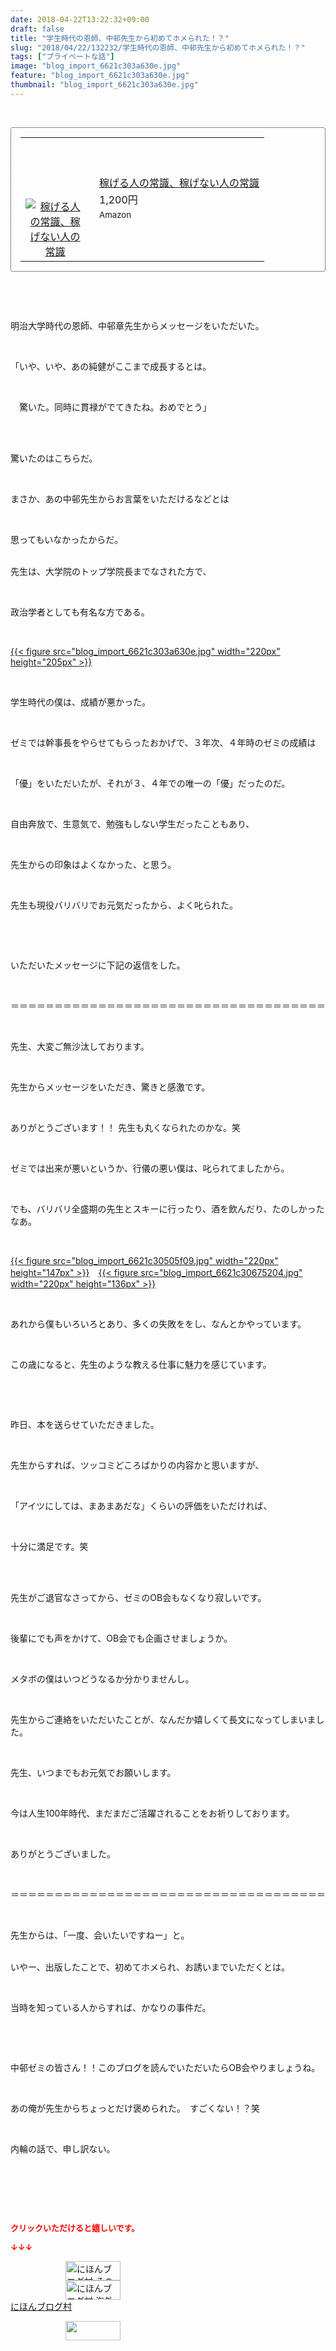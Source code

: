 ```yaml
---
date: 2018-04-22T13:22:32+09:00
draft: false
title: "学生時代の恩師、中邨先生から初めてホメられた！？"
slug: "2018/04/22/132232/学生時代の恩師、中邨先生から初めてホメられた！？"
tags: ["プライベートな話"]
image: "blog_import_6621c303a630e.jpg"
feature: "blog_import_6621c303a630e.jpg"
thumbnail: "blog_import_6621c303a630e.jpg"
---
```

<p> </p><div contenteditable="false" style="padding: 15px; border-radius: 4px; border: 1px dotted currentColor; border-image: none;"><table border="0" cellpadding="0" cellspacing="0" style="margin: 0px; table-layout: fixed;" width="100%">	<tbody width="100%">		<tr>			<td aligin="center" style="vertical-align: middle;" width="95"><span style="text-align: center; display: block;"><a alt0="BlogAffiliate" href="affiliate.do?affiliateId=37074366" rel="nofollow" target="_blank"><img alt="稼げる人の常識、稼げない人の常識" border="0" data-img="affiliate" src="data:image/svg+xml;charset=utf-8,%3Csvg%20xmlns%3D%22http%3A%2F%2Fwww.w3.org%2F2000%2Fsvg%22%20title%3D%22Placeholder%20for%20Images%22%20role%3D%22presentation%22%20viewBox%3D%220%200%201%201%22%20%2F%3E" style="margin: 0px; vertical-align: middle; max-width: 95px;" data-src="https://images-fe.ssl-images-amazon.com/images/I/51Ft8zEBpkL._SL160_.jpg"/><noscript><img alt="稼げる人の常識、稼げない人の常識" border="0" data-img="affiliate" src="https://images-fe.ssl-images-amazon.com/images/I/51Ft8zEBpkL._SL160_.jpg" style="margin: 0px; vertical-align: middle; max-width: 95px;"></noscript></a></span></td>			<td style="line-height: 1.5; padding-left: 15px; vertical-align: middle;"><a alt0="BlogAffiliate" href="affiliate.do?affiliateId=37074366" rel="nofollow" target="_blank">稼げる人の常識、稼げない人の常識</a>			<div style="padding: 3px 0px;">1,200円</div>			<div style="font-size: 0.83em;">Amazon</div></td>		</tr>	</tbody></table></div><p> </p><p> </p><p>明治大学時代の恩師、中邨章先生からメッセージをいただいた。</p><p> </p><p>「いや、いや、あの純健がここまで成長するとは。</p><p> </p><p>　驚いた。同時に貫禄がでてきたね。おめでとう」</p><p> </p><p><br/>驚いたのはこちらだ。</p><p> </p><p>まさか、あの中邨先生からお言葉をいただけるなどとは</p><p> </p><p>思ってもいなかったからだ。</p><p><br/>先生は、大学院のトップ学院長までなされた方で、</p><p> </p><p>政治学者としても有名な方である。</p><p> </p><p><a href="blog_import_6621c303a630e.jpg">{{< figure src="blog_import_6621c303a630e.jpg" width="220px" height="205px" >}}</a></p><p> </p><p>学生時代の僕は、成績が悪かった。</p><p> </p><p>ゼミでは幹事長をやらせてもらったおかげで、３年次、４年時のゼミの成績は</p><p> </p><p>「優」をいただいたが、それが３、４年での唯一の「優」だったのだ。</p><p> </p><p>自由奔放で、生意気で、勉強もしない学生だったこともあり、</p><p> </p><p>先生からの印象はよくなかった、と思う。</p><p> </p><p>先生も現役バリバリでお元気だったから、よく叱られた。</p><p> </p><p> </p><p>いただいたメッセージに下記の返信をした。</p><p> </p><p>＝＝＝＝＝＝＝＝＝＝＝＝＝＝＝＝＝＝＝＝＝＝＝＝＝＝＝＝＝＝＝＝＝＝＝＝</p><p> </p><p>先生、大変ご無沙汰しております。</p><p> </p><p>先生からメッセージをいただき、驚きと感激です。</p><p> </p><p>ありがとうございます！！ 先生も丸くなられたのかな。笑</p><p> </p><p>ゼミでは出来が悪いというか、行儀の悪い僕は、叱られてましたから。</p><p> </p><p>でも、バリバリ全盛期の先生とスキーに行ったり、酒を飲んだり、たのしかったなあ。</p><p> </p><p><a href="blog_import_6621c30505f09.jpg">{{< figure src="blog_import_6621c30505f09.jpg" width="220px" height="147px" >}}</a>　<a href="blog_import_6621c30675204.jpg">{{< figure src="blog_import_6621c30675204.jpg" width="220px" height="136px" >}}</a></p><p> </p><p>あれから僕もいろいろとあり、多くの失敗ををし、なんとかやっています。</p><p> </p><p>この歳になると、先生のような教える仕事に魅力を感じています。</p><p> </p><p> </p><p>昨日、本を送らせていただきました。</p><p> </p><p>先生からすれば、ツッコミどころばかりの内容かと思いますが、</p><p> </p><p>「アイツにしては、まあまあだな」くらいの評価をいただければ、</p><p> </p><p>十分に満足です。笑</p><p> </p><p><br/>先生がご退官なさってから、ゼミのOB会もなくなり寂しいです。</p><p> </p><p>後輩にでも声をかけて、OB会でも企画させましょうか。</p><p> </p><p>メタボの僕はいつどうなるか分かりませんし。</p><p> </p><p>先生からご連絡をいただいたことが、なんだか嬉しくて長文になってしまいました。</p><p> </p><p>先生、いつまでもお元気でお願いします。</p><p> </p><p>今は人生100年時代、まだまだご活躍されることをお祈りしております。</p><p> </p><p>ありがとうございました。</p><p> </p><p>＝＝＝＝＝＝＝＝＝＝＝＝＝＝＝＝＝＝＝＝＝＝＝＝＝＝＝＝＝＝＝＝＝＝＝＝</p><p> </p><p>先生からは、「一度、会いたいですねー」と。</p><p><br/>いやー、出版したことで、初めてホメられ、お誘いまでいただくとは。</p><p> </p><p>当時を知っている人からすれば、かなりの事件だ。</p><p> </p><p> </p><p>中邨ゼミの皆さん！！このブログを読んでいただいたらOB会やりましょうね。</p><p> </p><p>あの俺が先生からちょっとだけ褒められた。　すごくない！？笑</p><p> </p><p>内輪の話で、申し訳ない。</p><p> </p><p> </p><p> </p><p><font color="#ff0000" size="2"><strong>クリックいただけると嬉しいです。</strong></font></p><p><font color="#ff0000" size="2"><strong>↓↓↓</strong></font></p><p><a href="ranking.html?p_cid=01260127" id="&amp;blogmura_banner" target="_blank"><img alt="にほんブログ村 その他生活ブログ 不動産投資へ" border="0" height="31" src="data:image/svg+xml;charset=utf-8,%3Csvg%20xmlns%3D%22http%3A%2F%2Fwww.w3.org%2F2000%2Fsvg%22%20title%3D%22Placeholder%20for%20Images%22%20role%3D%22presentation%22%20viewBox%3D%220%200%2088%2031%22%20%2F%3E" width="88" data-src="https://img-proxy.blog-video.jp/images?url=http%3A%2F%2Flife.blogmura.com%2Fhudousantoushi%2Fimg%2Fhudousantoushi88_31.gif" style="aspect-ratio: auto 88 / 31;"/><noscript><img alt="にほんブログ村 その他生活ブログ 不動産投資へ" border="0" height="31" src="https://img-proxy.blog-video.jp/images?url=http%3A%2F%2Flife.blogmura.com%2Fhudousantoushi%2Fimg%2Fhudousantoushi88_31.gif" width="88"></noscript></a><br/><a href="ranking.html?p_cid=01260127" target="_blank"><img alt="にほんブログ村 海外生活ブログ バリ島情報へ" border="0" height="31" src="data:image/svg+xml;charset=utf-8,%3Csvg%20xmlns%3D%22http%3A%2F%2Fwww.w3.org%2F2000%2Fsvg%22%20title%3D%22Placeholder%20for%20Images%22%20role%3D%22presentation%22%20viewBox%3D%220%200%2088%2031%22%20%2F%3E" width="88" data-src="https://img-proxy.blog-video.jp/images?url=http%3A%2F%2Foverseas.blogmura.com%2Fbali%2Fimg%2Fbali88_31.gif" style="aspect-ratio: auto 88 / 31;"/><noscript><img alt="にほんブログ村 海外生活ブログ バリ島情報へ" border="0" height="31" src="https://img-proxy.blog-video.jp/images?url=http%3A%2F%2Foverseas.blogmura.com%2Fbali%2Fimg%2Fbali88_31.gif" width="88"></noscript></a><br/><a href="ranking.html?p_cid=01260127" target="_blank">にほんブログ村</a></p><p><a href="link.php?1804582" title="人気ブログランキングへ"><img border="0" height="31" src="data:image/svg+xml;charset=utf-8,%3Csvg%20xmlns%3D%22http%3A%2F%2Fwww.w3.org%2F2000%2Fsvg%22%20title%3D%22Placeholder%20for%20Images%22%20role%3D%22presentation%22%20viewBox%3D%220%200%2088%2031%22%20%2F%3E" width="88" data-src="https://blog.with2.net/img/banner/banner_22.gif" style="aspect-ratio: auto 88 / 31;"/><noscript><img border="0" height="31" src="https://blog.with2.net/img/banner/banner_22.gif" width="88"></noscript></a></p><p> </p>

